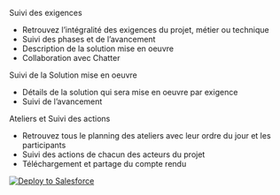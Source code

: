 Suivi des exigences
<ul>
<li>Retrouvez l’intégralité des exigences du projet, métier ou technique</li>
<li>Suivi des phases et de l’avancement</li>
<li>Description de la solution mise en oeuvre</li>
<li>Collaboration avec Chatter</li>
</ul>

Suivi de la Solution mise en oeuvre
<ul>
<li>Détails de la solution qui sera mise en oeuvre par exigence</li>
<li>Suivi de l’avancement</li>
</ul>

Ateliers et Suivi des actions
<ul>
<li>Retrouvez tous le planning des ateliers avec leur ordre du jour et les participants</li>
<li>Suivi des actions de chacun des acteurs du projet</li>
<li>Téléchargement et partage du compte rendu</li>
</ul>

<a href="https://githubsfdeploy.herokuapp.com?owner=romipub&repo=master-promise&ref=master">
  <img alt="Deploy to Salesforce"
       src="https://raw.githubusercontent.com/afawcett/githubsfdeploy/master/deploy.png">
</a>
